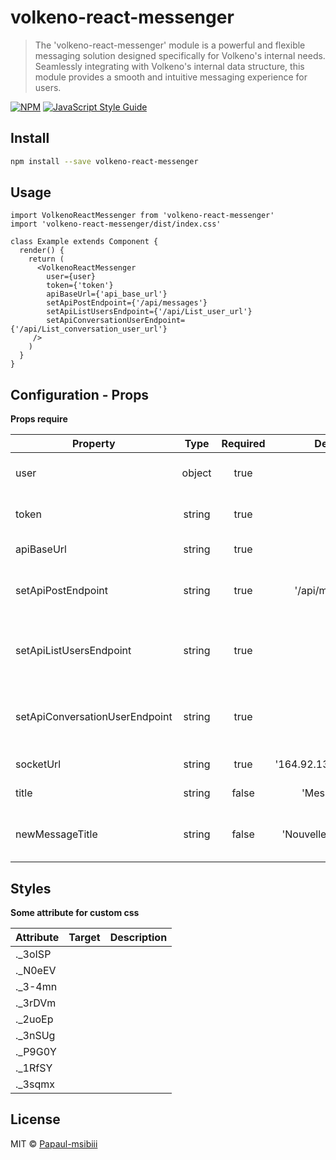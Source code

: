 # volkeno-react-messenger

> The 'volkeno-react-messenger' module is a powerful and flexible messaging solution designed specifically for Volkeno's internal needs. Seamlessly integrating with Volkeno's internal data structure, this module provides a smooth and intuitive messaging experience for users.

[![NPM](https://img.shields.io/npm/v/volkeno-react-messenger.svg)](https://www.npmjs.com/package/volkeno-react-messenger) [![JavaScript Style Guide](https://img.shields.io/badge/code_style-standard-brightgreen.svg)](https://standardjs.com)

## Install

```bash
npm install --save volkeno-react-messenger
```

## Usage

```tsx
import VolkenoReactMessenger from 'volkeno-react-messenger'
import 'volkeno-react-messenger/dist/index.css'

class Example extends Component {
  render() {
    return (
      <VolkenoReactMessenger
        user={user}
        token={'token'}
        apiBaseUrl={'api_base_url'}
        setApiPostEndpoint={'/api/messages'}
        setApiListUsersEndpoint={'/api/List_user_url'}
        setApiConversationUserEndpoint={'/api/List_conversation_user_url'}
     />
    )
  }
}
```


## Configuration - Props

**Props require**

| Property                        |   Type   | Required |  Default | Description                                                            |
| ------------------------------- | :------: | :------: | :------: | ---------------------------------------------------------------------- |
| user                            |  object  |  true    |    { }   | Provide logged in user data                                            |
| token                           |  string  |  true    |    ' '   | Provide logged in user token                                           |
| apiBaseUrl                      |  string  |  true    |    ' '   | Provide api base url                                                   |
| setApiPostEndpoint              |  string  |  true    |    '/api/messages'   | Provide the endpoint to post messages                      |
| setApiListUsersEndpoint         |  string  |  true    |    ' '   | Provide endpoint for list of all users that user can chat              |
| setApiConversationUserEndpoint  |  string  |  true    |    ' '   | Provide the endpoint for the user's list of all conversations          |
| socketUrl                       |  string  |  true    |    '164.92.136.142:4026'   | Provide socket url                                   |
| title                           |  string  |  false   |    'Messagerie'   | Set the name of the chat                                      |
| newMessageTitle                 |  string  |  false   |     'Nouvelle discussion'   | Set the name of new discussion modal                |

## Styles

**Some attribute for custom css**

| Attribute                       |  Target  | Description                                                                                  |
| ------------------------------- | :------: | -------------------------------------------------------------------------------------------- |
| ._3oISP                         |          |                                                                                              |
| ._N0eEV                         |          |                                                                                              |
| ._3-4mn                         |          |                                                                                              |
| ._3rDVm                         |          |                                                                                              |
| ._2uoEp                         |          |                                                                                              |
| ._3nSUg                         |          |                                                                                              |
| ._P9G0Y                         |          |                                                                                              |
| ._1RfSY                         |          |                                                                                              |
| ._3sqmx                         |          |                                                                                              |

## License

MIT © [Papaul-msibiii](https://github.com/Papaul-msibiii)
